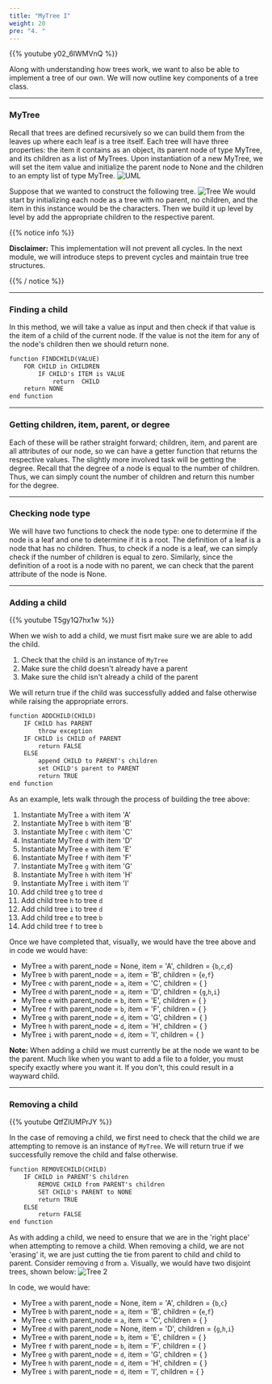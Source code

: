 ```yaml
---
title: "MyTree I"
weight: 20
pre: "4. "
---
```

{{% youtube y02_6lWMVnQ %}}


Along with understanding how trees work, we want to also be able to implement a tree of our own. We will now outline key components of a tree class. 

---

### MyTree
Recall that trees are defined recursively so we can build them from the leaves up where each leaf is a tree itself. Each tree will have three properties: the item it contains as an object, its parent node of type MyTree, and its children as a list of MyTrees. Upon instantiation of a new MyTree, we will set the item value and initialize the parent node to None and the children to an empty list of type MyTree. 
![UML](../../images/2/tree_uml.png)




Suppose that we wanted to construct the following tree.
![Tree](../../images/2/2Tree_Implementation.png)
We would start by initializing each node as a tree with no parent, no children, and the item in this instance would be the characters. Then we build it up level by level by add the appropriate children to the respective parent.

{{% notice info %}}

**Disclaimer:** This implementation will not prevent all cycles. In the next module, we will introduce steps to prevent cycles and maintain true tree structures.

{{% / notice %}}

---

### Finding a child
In this method, we will take a value as input and then check if that value is the item of a child of the current node. If the value is not the item for any of the node's children then we should return none.  

```tex
function FINDCHILD(VALUE)
    FOR CHILD in CHILDREN
        IF CHILD's ITEM is VALUE
            return  CHILD
    return NONE
end function
```

---

### Getting  children, item, parent, or degree
Each of these will be rather straight forward; children, item, and parent are all attributes of our node, so we can have a getter function that returns the respective values. The slightly more involved task will be getting the degree. Recall that the degree of a node is equal to the number of children. Thus, we can simply count the number of children and return this number for the degree. 

---

### Checking node type
We will have two functions to check the node type: one to determine if the node is a leaf and one to determine if it is a root. The definition of a leaf is a node that has no children. Thus, to check if a node is a leaf, we can simply check if the number of children is equal to zero. Similarly, since the definition of a root is a node with no parent, we can check that the parent attribute of the node is None. 

---

### Adding a child 

{{% youtube T5gy1Q7hx1w %}}

When we wish to add a child, we must fisrt make sure we are able to add the child. 

1. Check that the child is an instance of `MyTree`
1. Make sure the child doesn't already have a parent
1. Make sure the child isn't already a child of the parent 

We will return true if the child was successfully added and false otherwise while raising the appropriate errors. 

```tex
function ADDCHILD(CHILD)
    IF CHILD has PARENT
        throw exception
    IF CHILD is CHILD of PARENT
        return FALSE
    ELSE
        append CHILD to PARENT's children
        set CHILD's parent to PARENT
        return TRUE
end function
```

As an example, lets walk through the process of building the tree above: 

1. Instantiate MyTree `a` with item 'A'
1. Instantiate MyTree `b` with item 'B'
1. Instantiate MyTree `c` with item 'C'
1. Instantiate MyTree `d` with item 'D'
1. Instantiate MyTree `e` with item 'E'
1. Instantiate MyTree `f` with item 'F'
1. Instantiate MyTree `g` with item 'G'
1. Instantiate MyTree `h` with item 'H'
1. Instantiate MyTree `i` with item 'I'
1. Add child tree `g` to tree `d`
1. Add child tree `h` to tree `d`
1. Add child tree `i` to tree `d`
1. Add child tree `e` to tree `b`
1. Add child tree `f` to tree `b`

Once we have completed that, visually, we would have the tree above and in code we would have: 

- MyTree `a` with parent_node = None, item = 'A', children = {`b`,`c`,`d`}
- MyTree `b` with parent_node = `a`, item = 'B', children = {`e`,`f`}
- MyTree `c` with parent_node = `a`, item = 'C', children = \{ \}
- MyTree `d` with parent_node = `a`, item = 'D', children = {`g`,`h`,`i`}
- MyTree `e` with parent_node = `b`, item = 'E', children = \{ \}
- MyTree `f` with parent_node = `b`, item = 'F', children = \{ \}
- MyTree `g` with parent_node = `d`, item = 'G', children = \{ \}
- MyTree `h` with parent_node = `d`, item = 'H', children = \{ \}
- MyTree `i` with parent_node = `d`, item = 'I', children = \{ \}

**Note:** When adding a child we must currently be at the node we want to be the parent. Much like when you want to add a file to a folder, you must specify exactly where you want it. If you don't, this could result in a wayward child.

---

### Removing a child

{{% youtube QtfZIUMPrJY %}}

In the case of removing a child, we first need to check that the child we are attempting to remove is an instance of `MyTree`. We will return true if we successfully remove the child and false otherwise. 

```tex
function REMOVECHILD(CHILD)
    IF CHILD in PARENT'S children
        REMOVE CHILD from PARENT's children
        SET CHILD's PARENT to NONE
        return TRUE
    ELSE
        return FALSE
end function
```

As with adding a child, we need to ensure that we are in the 'right place' when attempting to remove a child. When removing a child, we are not 'erasing' it, we are just cutting the tie from parent to child and child to parent. Consider removing `d` from `a`. Visually, we would have two disjoint trees, shown below:
![Tree 2](../../images/2/2Tree_Implementation2.png)

In code, we would have: 

- MyTree `a` with parent_node = None, item = 'A', children = {`b`,`c`}
- MyTree `b` with parent_node = `a`, item = 'B', children = {`e`,`f`}
- MyTree `c` with parent_node = `a`, item = 'C', children = \{ \}
- MyTree `d` with parent_node = None, item = 'D', children = {`g`,`h`,`i`}
- MyTree `e` with parent_node = `b`, item = 'E', children = \{ \}
- MyTree `f` with parent_node = `b`, item = 'F', children = \{ \}
- MyTree `g` with parent_node = `d`, item = 'G', children = \{ \}
- MyTree `h` with parent_node = `d`, item = 'H', children = \{ \}
- MyTree `i` with parent_node = `d`, item = 'I', children = \{ \}



